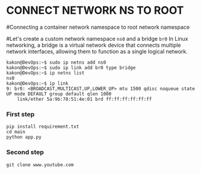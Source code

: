 # CONNECT NETWORK NS TO ROOT

#Connecting a container network namespace to root network namespace

#Let's create a custom network namespace `ns0` and a bridge `br0` In Linux networking, a bridge is a virtual network device that connects multiple network interfaces, allowing them to function as a single logical network.
```
kakon@DevOps:~$ sudo ip netns add ns0
kakon@DevOps:~$ sudo ip link add br0 type bridge
kakon@DevOps:~$ ip netns list
ns0
kakon@DevOps:~$ ip link
9: br0: <BROADCAST,MULTICAST,UP,LOWER_UP> mtu 1500 qdisc noqueue state UP mode DEFAULT group default qlen 1000
    link/ether 5a:9b:78:51:4e:01 brd ff:ff:ff:ff:ff:ff
```

### First step
```
pip install requirement.txt
cd main
python app.py
```

### Second step
`git clone www.youtube.com`

